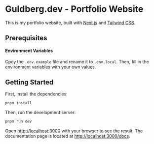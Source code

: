 # Guldberg.dev - Portfolio Website

This is my portfolio website, built with [Next.js](https://nextjs.org/) and [Tailwind CSS](https://tailwindcss.com/).

## Prerequisites

#### Environment Variables

Cpoy the `.env.example` file and rename it to `.env.local`. Then, fill in the environment variables with your own values.

## Getting Started

First, install the dependencies:

```bash
pnpm install
```

Then, run the development server:

```bash
pnpm run dev
```

Open [http://localhost:3000](http://localhost:3000) with your browser to see the result.
The documentation page is located at [http://localhost:3000/docs](http://localhost:3000/docs).
